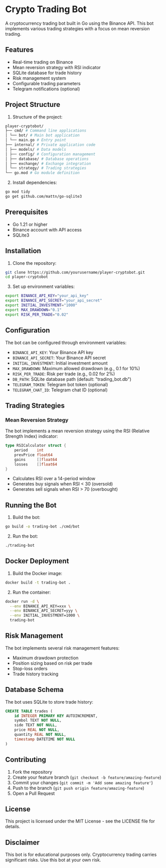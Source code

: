 # Crypto Trading Bot

A cryptocurrency trading bot built in Go using the Binance API. This bot implements various trading strategies with a focus on mean reversion trading.

## Features

- Real-time trading on Binance
- Mean reversion strategy with RSI indicator
- SQLite database for trade history
- Risk management system
- Configurable trading parameters
- Telegram notifications (optional)

## Project Structure

1. Structure of the project:

```bash
player-cryptobot/
├── cmd/ # Command line applications
│ └── bot/ # Main bot application
│ └── main.go # Entry point
├── internal/ # Private application code
│ ├── models/ # Data models
│ ├── config/ # Configuration management
│ ├── database/ # Database operations
│ ├── exchange/ # Exchange integration
│ └── strategy/ # Trading strategies
└── go.mod # Go module definition
```

2. Install dependencies:

```bash
go mod tidy
go get github.com/mattn/go-sqlite3
```

## Prerequisites

- Go 1.21 or higher
- Binance account with API access
- SQLite3

## Installation

1. Clone the repository:

```bash
git clone https://github.com/yourusername/player-cryptobot.git
cd player-cryptobot
```

3. Set up environment variables:

```bash
export BINANCE_API_KEY="your_api_key"
export BINANCE_API_SECRET="your_api_secret"
export INITIAL_INVESTMENT="1000"
export MAX_DRAWDOWN="0.1"
export RISK_PER_TRADE="0.02"
```

## Configuration

The bot can be configured through environment variables:

- `BINANCE_API_KEY`: Your Binance API key
- `BINANCE_API_SECRET`: Your Binance API secret
- `INITIAL_INVESTMENT`: Initial investment amount
- `MAX_DRAWDOWN`: Maximum allowed drawdown (e.g., 0.1 for 10%)
- `RISK_PER_TRADE`: Risk per trade (e.g., 0.02 for 2%)
- `DB_PATH`: SQLite database path (default: "trading_bot.db")
- `TELEGRAM_TOKEN`: Telegram bot token (optional)
- `TELEGRAM_CHAT_ID`: Telegram chat ID (optional)

## Trading Strategies

### Mean Reversion Strategy

The bot implements a mean reversion strategy using the RSI (Relative Strength Index) indicator:

```go
type RSICalculator struct {
    period    int
    prevPrice float64
    gains     []float64
    losses    []float64
}
```

- Calculates RSI over a 14-period window
- Generates buy signals when RSI < 30 (oversold)
- Generates sell signals when RSI > 70 (overbought)

## Running the Bot

1. Build the bot:

```bash
go build -o trading-bot ./cmd/bot
```

2. Run the bot:

```bash
./trading-bot
```

## Docker Deployment

1. Build the Docker image:

```bash
docker build -t trading-bot .
```

2. Run the container:

```bash
docker run -d \
  --env BINANCE_API_KEY=xxx \
  --env BINANCE_API_SECRET=yyy \
  --env INITIAL_INVESTMENT=1000 \
  trading-bot
```

## Risk Management

The bot implements several risk management features:

- Maximum drawdown protection
- Position sizing based on risk per trade
- Stop-loss orders
- Trade history tracking

## Database Schema

The bot uses SQLite to store trade history:

```sql
CREATE TABLE trades (
    id INTEGER PRIMARY KEY AUTOINCREMENT,
    symbol TEXT NOT NULL,
    side TEXT NOT NULL,
    price REAL NOT NULL,
    quantity REAL NOT NULL,
    timestamp DATETIME NOT NULL
)
```

## Contributing

1. Fork the repository
2. Create your feature branch (`git checkout -b feature/amazing-feature`)
3. Commit your changes (`git commit -m 'Add some amazing feature'`)
4. Push to the branch (`git push origin feature/amazing-feature`)
5. Open a Pull Request

## License

This project is licensed under the MIT License - see the LICENSE file for details.

## Disclaimer

This bot is for educational purposes only. Cryptocurrency trading carries significant risks. Use this bot at your own risk.
